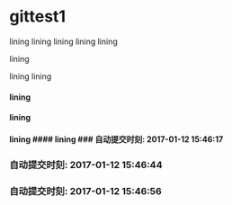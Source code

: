 # gittest1
lining
lining
lining
lining
lining

lining

lining
lining
#### lining 
#### lining 
#### lining #### lining ### 自动提交时刻: 2017-01-12 15:46:17 
### 自动提交时刻: 2017-01-12 15:46:44 
### 自动提交时刻: 2017-01-12 15:46:56 

